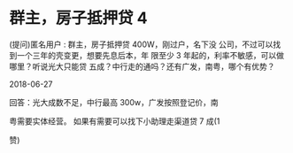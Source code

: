 # 群主，房子抵押贷 4

(提问)匿名用户 : 群主，房子抵押贷 400W，刚过户，名下没 公司，不过可以找到一个三年的壳变更，想要先息后本，年 限至少 3 年起的，利率不敏感，可以做哪里？听说光大只能贷 五成？中行走的通吗？还有广发，南粤，哪个有优势？

2018-06-27

回答：光大成数不足，中行最高 300w，广发按照登记价，南

粤需要实体经营。 如果有需要可以找下小助理走渠道贷 7 成(1

赞)